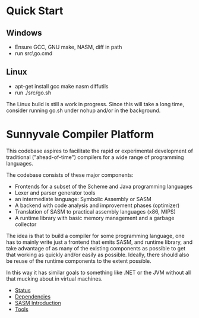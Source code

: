 # Quick Start

## Windows

- Ensure GCC, GNU make, NASM, diff in path
- run src\go.cmd

## Linux

- apt-get install gcc make nasm diffutils
- run ./src/go.sh

The Linux build is still a work in progress. Since this will take a
long time, consider running go.sh under nohup and/or in the
background.

# Sunnyvale Compiler Platform

This codebase aspires to facilitate the rapid or experimental
development of traditional ("ahead-of-time") compilers for a wide
range of programming languages.

The codebase consists of these major components:

- Frontends for a subset of the Scheme and Java programming languages
- Lexer and parser generator tools
- an intermediate language: Symbolic Assembly or SASM
- A backend with code analysis and improvement phases (optimizer)
- Translation of SASM to practical assembly languages (x86, MIPS)
- A runtime library with basic memory management and a garbage collector

The idea is that to build a compiler for some programming language,
one has to mainly write just a frontend that emits SASM, and runtime
library, and take advantage of as many of the existing components as
possible to get that working as quickly and/or easily as
possible. Ideally, there should also be reuse of the runtime
components to the extent possible.

In this way it has similar goals to something like .NET or the JVM
without all that mucking about in virtual machines.

- [Status](readme/Status.md)
- [Dependencies](readme/Depend.md)
- [SASM Introduction](readme/SASM.md)
- [Tools](readme/Tools.md)
